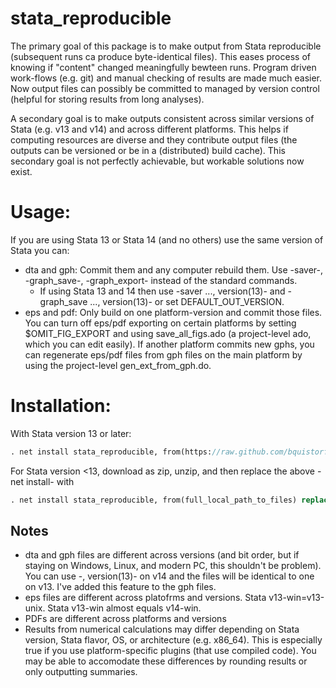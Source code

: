 # stata_reproducible
The primary goal of this package is to make output from Stata reproducible (subsequent runs ca produce byte-identical files). This eases process of knowing if "content" changed meaningfully bewteen runs. Program driven work-flows (e.g. git) and manual checking of results are made much easier. Now output files can possibly be committed to managed by version control (helpful for storing results from long analyses).

A secondary goal is to make outputs consistent across similar versions of Stata (e.g. v13 and v14) and across different platforms. This helps if computing resources are diverse and they contribute output files (the outputs can be versioned or be in a (distributed) build cache). This secondary goal is not perfectly achievable, but workable solutions now exist.

# Usage:
If you are using Stata 13 or Stata 14 (and no others) use the same version of Stata you can:
- dta and gph: Commit them and any computer rebuild them. Use -saver-, -graph_save-, -graph_export- instead of the standard commands.
  - If using Stata 13 and 14 then use -saver ..., version(13)- and -graph_save ..., version(13)- or set DEFAULT_OUT_VERSION.
- eps and pdf: Only build on one platform-version and commit those files. You can turn off eps/pdf exporting on certain platforms by setting $OMIT_FIG_EXPORT and using save_all_figs.ado (a project-level ado, which you can edit easily). If another platform commits new gphs, you can regenerate eps/pdf files from gph files on the main platform by using the project-level gen_ext_from_gph.do.

# Installation:
With Stata version 13 or later:
```Stata
. net install stata_reproducible, from(https://raw.github.com/bquistorff/stata_reproducible/master/) replace
```

For Stata version <13, download as zip, unzip, and then replace the above -net install- with

```Stata
. net install stata_reproducible, from(full_local_path_to_files) replace
```

## Notes
- dta and gph files are different across versions (and bit order, but if staying on Windows, Linux, and modern PC, this shouldn't be problem). You can use -, version(13)- on v14 and the files will be identical to one on v13. I've added this feature to the gph files.
- eps files are different across platofrms and versions. Stata v13-win=v13-unix. Stata v13-win almost equals v14-win.
- PDFs are different across platforms and versions
- Results from numerical calculations may differ depending on Stata version, Stata flavor, OS, or architecture (e.g. x86_64). This is especially true if you use platform-specific plugins (that use compiled code). You may be able to accomodate these differences by rounding results or only outputting summaries.